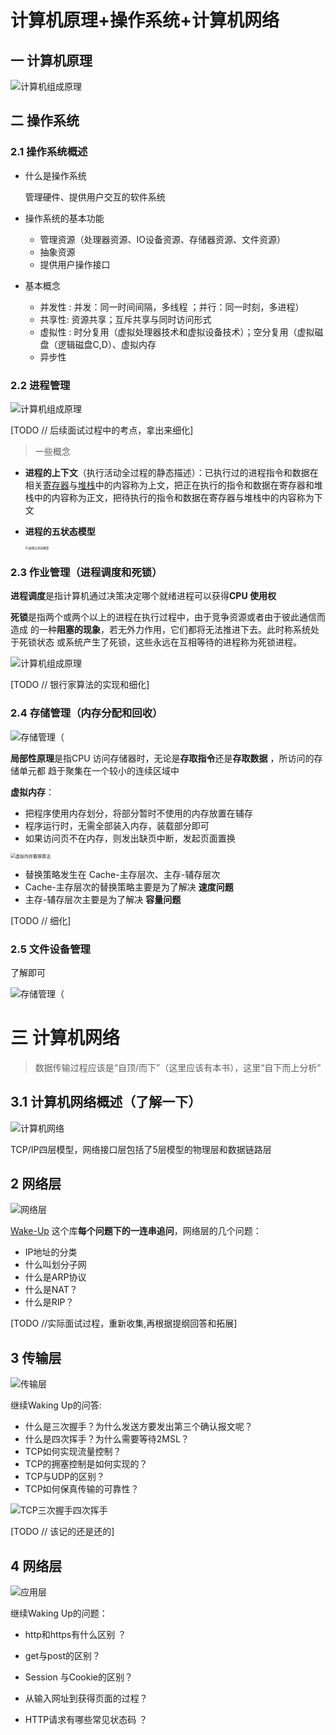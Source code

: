 # 计算机原理+操作系统+计算机网络



## 一  计算机原理

![计算机组成原理](./images/计算机原理组成.png)





## 二 操作系统

### 2.1  操作系统概述

- 什么是操作系统 

  管理硬件、提供用户交互的软件系统

- 操作系统的基本功能
  - 管理资源（处理器资源、IO设备资源、存储器资源、文件资源）
  - 抽象资源
  - 提供用户操作接口

- 基本概念
   - 并发性 : 并发：同一时间间隔，多线程 ；并行：同一时刻，多进程）
  - 共享性:  资源共享；互斥共享与同时访问形式
  - 虚拟性 : 时分复用（虚拟处理器技术和虚拟设备技术）；空分复用（虚拟磁盘（逻辑磁盘C,D）、虚拟内存
  - 异步性 



### 2.2 进程管理 

![计算机组成原理](./images/进程管理.png)

[TODO // 后续面试过程中的考点，拿出来细化]

> 一些概念 

- **进程的上下文**（执行活动全过程的静态描述）：已执行过的进程指令和数据在相关[寄存器](http://baike.baidu.com/view/6159.htm)与[堆栈](http://baike.baidu.com/view/93201.htm)中的内容称为上文，把正在执行的指令和数据在寄存器和堆栈中的内容称为正文，把待执行的指令和数据在寄存器与堆栈中的内容称为下文 

- **进程的五状态模型**

  	<img src="./images/进程5状态模型.png" alt="进程五状态模型" style="zoom: 33%;" />



### 2.3 作业管理（进程调度和死锁） 

**进程调度**是指计算机通过决策决定哪个就绪进程可以获得**CPU 使用权**

**死锁**是指两个或两个以上的进程在执行过程中，由于竞争资源或者由于彼此通信而造成
的一种**阻塞的现象**，若无外力作用，它们都将无法推进下去。此时称系统处于死锁状态
或系统产生了死锁，这些永远在互相等待的进程称为死锁进程。

![计算机组成原理](./images/作业管理.png)

[TODO // 银行家算法的实现和细化]



### 2.4 存储管理（内存分配和回收）

![存储管理（](./images/存储管理.png)

**局部性原理**是指CPU 访问存储器时，无论是**存取指令**还是**存取数据** ，所访问的存储单元都 趋于聚集在一个较小的连续区域中

**虚拟内存**：

- 把程序使用内存划分，将部分暂时不使用的内存放置在辅存
- 程序运行时，无需全部装入内存，装载部分即可
- 如果访问页不在内存，则发出缺页中断，发起页面置换	

<img src="./images/虚拟内存的置换算法.png" alt="虚拟内存置换算法" style="zoom: 50%;" />

- 替换策略发生在 Cache-主存层次、主存-辅存层次
- Cache-主存层次的替换策略主要是为了解决 **速度问题**
- 主存-辅存层次主要是为了解决 **容量问题**

[TODO // 细化]

### 2.5  文件设备管理

了解即可

![存储管理（](./images/文件设备管理.png)



#  三 计算机网络

>  数据传输过程应该是“自顶/而下”（这里应该有本书），这里“自下而上分析”

## 3.1 计算机网络概述（了解一下）

![计算机网络](./images/计算机网络概述.png)

TCP/IP四层模型，网络接口层包括了5层模型的物理层和数据链路层





## 2 网络层 

![网络层](./images/网络层.png)



[Wake-Up](https://github.com/wolverinn/Waking-Up/blob/master/Computer%20Network.md) 这个库**每个问题下的一连串追问**，网络层的几个问题：
-  IP地址的分类
-  什么叫划分子网
-  什么是ARP协议
-  什么是NAT？
-  什么是RIP？

[TODO //实际面试过程，重新收集,再根据提纲回答和拓展]



## 3 传输层 

![传输层](./images/传输层.png)

继续Waking Up的问答:

- 什么是三次握手？为什么发送方要发出第三个确认报文呢？
- 什么是四次挥手？为什么需要等待2MSL？
- TCP如何实现流量控制？
- TCP的拥塞控制是如何实现的？
- TCP与UDP的区别？
- TCP如何保真传输的可靠性？



![TCP三次握手四次挥手](./images/TCP三次握手四次挥手.png)

[TODO // 该记的还是还的] 



##  4 网络层 

![应用层](./images/应用层.png)

继续Waking Up的问题：

- http和https有什么区别 ？

- get与post的区别？

- Session 与Cookie的区别？

- 从输入网址到获得页面的过程？

- HTTP请求有哪些常见状态码 ？